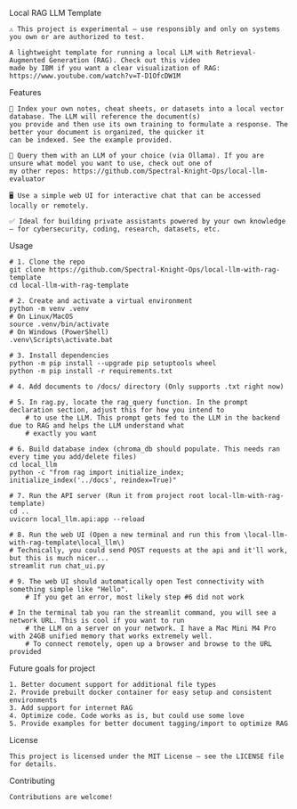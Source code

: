 Local RAG LLM Template

    ⚠️ This project is experimental — use responsibly and only on systems you own or are authorized to test.

    A lightweight template for running a local LLM with Retrieval-Augmented Generation (RAG). Check out this video 
    made by IBM if you want a clear visualization of RAG: https://www.youtube.com/watch?v=T-D1OfcDW1M

Features

    🔎 Index your own notes, cheat sheets, or datasets into a local vector database. The LLM will reference the document(s)
    you provide and then use its own training to formulate a response. The better your document is organized, the quicker it
    can be indexed. See the example provided.
    
    💬 Query them with an LLM of your choice (via Ollama). If you are unsure what model you want to use, check out one of 
    my other repos: https://github.com/Spectral-Knight-Ops/local-llm-evaluator
    
    🖥️ Use a simple web UI for interactive chat that can be accessed locally or remotely.
    
    ✅ Ideal for building private assistants powered by your own knowledge — for cybersecurity, coding, research, datasets, etc.

Usage
    
    # 1. Clone the repo
    git clone https://github.com/Spectral-Knight-Ops/local-llm-with-rag-template
    cd local-llm-with-rag-template
    
    # 2. Create and activate a virtual environment
    python -m venv .venv
    # On Linux/MacOS
    source .venv/bin/activate
    # On Windows (PowerShell)
    .venv\Scripts\activate.bat
    
    # 3. Install dependencies
    python -m pip install --upgrade pip setuptools wheel
    python -m pip install -r requirements.txt

    # 4. Add documents to /docs/ directory (Only supports .txt right now)

    # 5. In rag.py, locate the rag_query function. In the prompt declaration section, adjust this for how you intend to
        # to use the LLM. This prompt gets fed to the LLM in the backend due to RAG and helps the LLM understand what
        # exactly you want

    # 6. Build database index (chroma_db should populate. This needs ran every time you add/delete files)
    cd local_llm
    python -c "from rag import initialize_index; initialize_index('../docs', reindex=True)"

    # 7. Run the API server (Run it from project root local-llm-with-rag-template)
    cd .. 
    uvicorn local_llm.api:app --reload

    # 8. Run the web UI (Open a new terminal and run this from \local-llm-with-rag-template\local_llm\)
    # Technically, you could send POST requests at the api and it'll work, but this is much nicer...
    streamlit run chat_ui.py

    # 9. The web UI should automatically open Test connectivity with something simple like "Hello". 
        # If you get an error, most likely step #6 did not work

    # In the terminal tab you ran the streamlit command, you will see a network URL. This is cool if you want to run 
        # the LLM on a server on your network. I have a Mac Mini M4 Pro with 24GB unified memory that works extremely well.
        # To connect remotely, open up a browser and browse to the URL provided
    
Future goals for project

    1. Better document support for additional file types
    2. Provide prebuilt docker container for easy setup and consistent environments
    3. Add support for internet RAG
    4. Optimize code. Code works as is, but could use some love 
    5. Provide examples for better document tagging/import to optimize RAG

License
    
    This project is licensed under the MIT License – see the LICENSE file for details.

Contributing

    Contributions are welcome!